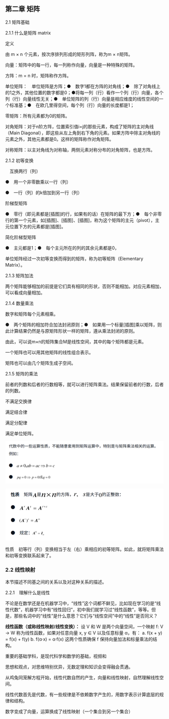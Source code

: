 ## 第二章 矩阵

2.1 矩阵基础

2.1.1 什么是矩阵 matrix

定义

由 m × n 个元素，按次序排列形成的矩形列阵，称为m × n矩阵。





向量：矩阵中的每一行，每一列称作向量，向量是一种特殊的矩阵。

方阵：m = n 时，矩阵称作方阵。

单位矩阵：　单位矩阵是方阵；●　数字1都在方阵的对角线；●　除了对角线上的1之外，其他位置的数字都是0；●将每一列（行）看作一个列（行）向量，各个列（行）向量线性无关；●　单位矩阵的列（行）向量是相应维度的线性空间的一个标准基；●　在欧几里得空间，每个列（行）向量的长度都是1；

零矩阵：所有元素都为0的矩阵。

对角矩阵：对于n阶方阵，位置索引值i=j的那些元素，构成了矩阵的主对角线（Main Diagonal），即这些从左上角到右下角的元素。如果方阵中除主对角线的元素之外，其他元素都是0。这样的矩阵称作对角矩阵。

对称矩阵：以主对角线为对称轴，两侧元素对称分布的对角矩阵，也是方阵。



2.1.2 初等变换

　互换两行（列）

●　用一个非零数乘以一行（列）

●　一行（列）的k倍加到另一行（列）



阶梯型矩阵

●　零行（即元素都是[插图]的行，如果有的话）在矩阵的最下方；●　每个非零行的第一个元素，如[插图]、[插图]、[插图]，称为这个矩阵的主元（pivot），主元位置下方的元素都是[插图]。



简化阶梯型矩阵

●　主元都是1；●　每个主元所在的列的其余元素都是0，



单位矩阵经过一次初等变换而得到的矩阵，称为初等矩阵（Elementary Matrix）。



2.1.3 矩阵加法

两个矩阵能够相加的前提是它们具有相同的形状，否则不能相加。对应元素相加，可以看成向量相加。



2.1.4 数量乘法

数字和矩阵每个元素相乘。



●　两个矩阵的相加符合加法封闭原则；●　如果用一个标量[插图]乘以矩阵，则此计算结果仍然是与原矩阵形状一样的矩阵，遵从乘法封闭的原则。

由此，可以说m×n的矩阵集合M是线性空间，其中的每个矩阵都是元素。

一个矩阵也可以用其他矩阵的线性组合表示。

矩阵也可以由几个矩阵生成子空间。



2.1.5 矩阵的乘法

前者的列数和后者的行数相等，就可以进行矩阵乘法。结果保留前者的行数，后者的列数。

不满足交换律

满足结合律

满足分配律

满足单位矩阵。

![image-20250617152028154](./assets/image-20250617152028154.png)

![image-20250617152053646](./assets/image-20250617152053646.png)





性质　初等行（列）变换相当于左（右）乘相应的初等矩阵。如此，就将矩阵乘法和初等变换联系起来了。





### 2.2 线性映射

本节描述不同基之间的关系以及对这种关系的描述。

2.2.1　理解什么是线性

不论是在数学还是在机器学习中，“线性”这个词都不鲜见，比如现在学习的是“线性代数”，机器学习中有“线性回归”，初中我们就学习过“线性函数”，等等。但是，那些名词中的“线性”是什么意思？它们与“线性空间”中的“线性”是否同义？



**线性函数（或称线性映射/线性变换）：**
设 V 和 W 是两个向量空间，一个映射 f: V → W 称为线性函数，如果对任意向量 x, y ∈ V 以及任意标量 α，有：
a. f(x + y) = f(x) + f(y)
b. f(α·x) = α·f(x)
这两个性质确保 f 保持向量加法和标量乘法的结构。









重要的基础学科，是现代科学和数学的基础，视频和

思想和观点，对思维特别优异，无数定理和知识会变得融会贯通。



从鸡兔同笼解方程开始，线性代数自然的产生，向量和线性映射，自然理解线性空间。



线性代数首先是代数，有一些规律是不依赖数字产生的，用数字表示计算底层的规律和结构。

数字变成了向量，运算换成了线性映射（一个集合到另一个集合）